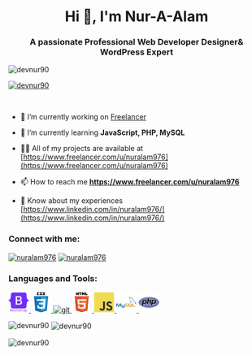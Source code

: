 <h1 align="center">Hi 👋, I'm Nur-A-Alam</h1>
<h3 align="center">A passionate Professional Web Developer Designer& WordPress Expert</h3>

<p align="left"> <img src="https://komarev.com/ghpvc/?username=devnur90&label=Profile%20views&color=0e75b6&style=flat" alt="devnur90" /> </p>

<p align="left"> <a href="https://github.com/ryo-ma/github-profile-trophy"><img src="https://github-profile-trophy.vercel.app/?username=devnur90" alt="devnur90" /></a> </p>

<p align="left"> <a href="https://twitter.com/" target="blank"><img src="https://img.shields.io/twitter/follow/?logo=twitter&style=for-the-badge" alt="" /></a> </p>

- 🔭 I’m currently working on [Freelancer](https://www.freelancer.com/u/nuralam976)

- 🌱 I’m currently learning **JavaScript, PHP, MySQL**

- 👨‍💻 All of my projects are available at [https://www.freelancer.com/u/nuralam976](https://www.freelancer.com/u/nuralam976)

- 📫 How to reach me **https://www.freelancer.com/u/nuralam976**

- 📄 Know about my experiences [https://www.linkedin.com/in/nuralam976/](https://www.linkedin.com/in/nuralam976/)

<h3 align="left">Connect with me:</h3>
<p align="left">
<a href="https://linkedin.com/in/nuralam976" target="blank"><img align="center" src="https://raw.githubusercontent.com/rahuldkjain/github-profile-readme-generator/master/src/images/icons/Social/linked-in-alt.svg" alt="nuralam976" height="30" width="40" /></a>
<a href="https://fb.com/nuralam976" target="blank"><img align="center" src="https://raw.githubusercontent.com/rahuldkjain/github-profile-readme-generator/master/src/images/icons/Social/facebook.svg" alt="nuralam976" height="30" width="40" /></a>
</p>

<h3 align="left">Languages and Tools:</h3>
<p align="left"> <a href="https://getbootstrap.com" target="_blank" rel="noreferrer"> <img src="https://raw.githubusercontent.com/devicons/devicon/master/icons/bootstrap/bootstrap-plain-wordmark.svg" alt="bootstrap" width="40" height="40"/> </a> <a href="https://www.w3schools.com/css/" target="_blank" rel="noreferrer"> <img src="https://raw.githubusercontent.com/devicons/devicon/master/icons/css3/css3-original-wordmark.svg" alt="css3" width="40" height="40"/> </a> <a href="https://git-scm.com/" target="_blank" rel="noreferrer"> <img src="https://www.vectorlogo.zone/logos/git-scm/git-scm-icon.svg" alt="git" width="40" height="40"/> </a> <a href="https://www.w3.org/html/" target="_blank" rel="noreferrer"> <img src="https://raw.githubusercontent.com/devicons/devicon/master/icons/html5/html5-original-wordmark.svg" alt="html5" width="40" height="40"/> </a> <a href="https://developer.mozilla.org/en-US/docs/Web/JavaScript" target="_blank" rel="noreferrer"> <img src="https://raw.githubusercontent.com/devicons/devicon/master/icons/javascript/javascript-original.svg" alt="javascript" width="40" height="40"/> </a> <a href="https://www.mysql.com/" target="_blank" rel="noreferrer"> <img src="https://raw.githubusercontent.com/devicons/devicon/master/icons/mysql/mysql-original-wordmark.svg" alt="mysql" width="40" height="40"/> </a> <a href="https://www.php.net" target="_blank" rel="noreferrer"> <img src="https://raw.githubusercontent.com/devicons/devicon/master/icons/php/php-original.svg" alt="php" width="40" height="40"/> </a> </p>

<p><img align="left" src="https://github-readme-stats.vercel.app/api/top-langs?username=devnur90&show_icons=true&locale=en&layout=compact" alt="devnur90" /></p>

<p>&nbsp;<img align="center" src="https://github-readme-stats.vercel.app/api?username=devnur90&show_icons=true&locale=en" alt="devnur90" /></p>

<p><img align="center" src="https://github-readme-streak-stats.herokuapp.com/?user=devnur90&" alt="devnur90" /></p>
